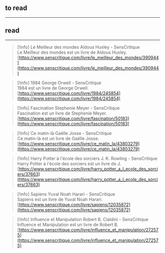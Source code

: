   

## **to read**

---

  

## read

---

> [!info] Le Meilleur des mondes Aldous Huxley - SensCritique  
> Le Meilleur des mondes est un livre de Aldous Huxley.  
> [https://www.senscritique.com/livre/le_meilleur_des_mondes/390944](https://www.senscritique.com/livre/le_meilleur_des_mondes/390944)  

> [!info] 1984 George Orwell - SensCritique  
> 1984 est un livre de George Orwell.  
> [https://www.senscritique.com/livre/1984/245854](https://www.senscritique.com/livre/1984/245854)  

> [!info] Fascination Stephenie Meyer - SensCritique  
> Fascination est un livre de Stephenie Meyer.  
> [https://www.senscritique.com/livre/fascination/50183](https://www.senscritique.com/livre/fascination/50183)  

> [!info] Ce matin-là Gaëlle Josse - SensCritique  
> Ce matin-là est un livre de Gaëlle Josse.  
> [https://www.senscritique.com/livre/ce_matin_la/43803279](https://www.senscritique.com/livre/ce_matin_la/43803279)  

> [!info] Harry Potter à l'école des sorciers J. K. Rowling - SensCritique  
> Harry Potter à l'école des sorciers est un livre de J.  
> [https://www.senscritique.com/livre/harry_potter_a_l_ecole_des_sorciers/37663](https://www.senscritique.com/livre/harry_potter_a_l_ecole_des_sorciers/37663)  

> [!info] Sapiens Yuval Noah Harari - SensCritique  
> Sapiens est un livre de Yuval Noah Harari.  
> [https://www.senscritique.com/livre/sapiens/12035872](https://www.senscritique.com/livre/sapiens/12035872)  

> [!info] Influence et Manipulation Robert B. Cialdini - SensCritique  
> Influence et Manipulation est un livre de Robert B.  
> [https://www.senscritique.com/livre/influence_et_manipulation/272575](https://www.senscritique.com/livre/influence_et_manipulation/272575)